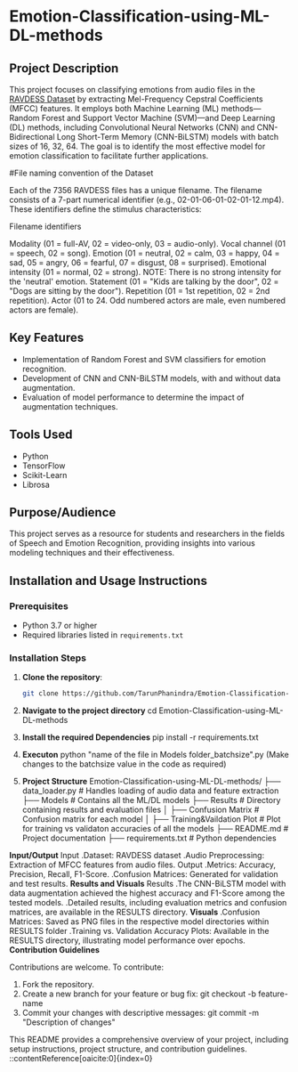 # Emotion-Classification-using-ML-DL-methods

## Project Description
This project focuses on classifying emotions from audio files in the [RAVDESS Dataset](https://zenodo.org/record/1188976) by extracting Mel-Frequency Cepstral Coefficients (MFCC) features. It employs both Machine Learning (ML) methods—Random Forest and Support Vector Machine (SVM)—and Deep Learning (DL) methods, including Convolutional Neural Networks (CNN) and CNN-Bidirectional Long Short-Term Memory (CNN-BiLSTM) models with batch sizes of 16, 32, 64. The goal is to identify the most effective model for emotion classification to facilitate further applications.

#File naming convention of the Dataset

Each of the 7356 RAVDESS files has a unique filename. The filename consists of a 7-part numerical identifier (e.g., 02-01-06-01-02-01-12.mp4). These identifiers define the stimulus characteristics: 

Filename identifiers 

Modality (01 = full-AV, 02 = video-only, 03 = audio-only).
Vocal channel (01 = speech, 02 = song).
Emotion (01 = neutral, 02 = calm, 03 = happy, 04 = sad, 05 = angry, 06 = fearful, 07 = disgust, 08 = surprised).
Emotional intensity (01 = normal, 02 = strong). NOTE: There is no strong intensity for the 'neutral' emotion.
Statement (01 = "Kids are talking by the door", 02 = "Dogs are sitting by the door").
Repetition (01 = 1st repetition, 02 = 2nd repetition).
Actor (01 to 24. Odd numbered actors are male, even numbered actors are female).

## Key Features
- Implementation of Random Forest and SVM classifiers for emotion recognition.
- Development of CNN and CNN-BiLSTM models, with and without data augmentation.
- Evaluation of model performance to determine the impact of augmentation techniques.

## Tools Used
- Python
- TensorFlow
- Scikit-Learn
- Librosa

## Purpose/Audience
This project serves as a resource for students and researchers in the fields of Speech and Emotion Recognition, providing insights into various modeling techniques and their effectiveness.

## Installation and Usage Instructions

### Prerequisites
- Python 3.7 or higher
- Required libraries listed in `requirements.txt`

### Installation Steps
1. **Clone the repository**:
   ```bash
   git clone https://github.com/TarunPhanindra/Emotion-Classification-using-ML-DL-methods.git

2. **Navigate to the project directory**
   cd Emotion-Classification-using-ML-DL-methods

3. **Install the required Dependencies**
    pip install -r requirements.txt

4. **Executon**
   python "name of the file in Models folder_batchsize".py (Make changes to the batchsize value in the code as required)

5. **Project Structure**
   Emotion-Classification-using-ML-DL-methods/
├── data_loader.py         # Handles loading of audio data and feature extraction
├── Models                 # Contains all the ML/DL models
├── Results                # Directory containing results and evaluation files
│   ├── Confusion Matrix   # Confusion matrix for each model
│   ├── Training&Vaildation Plot     # Plot for training vs validaton accuracies of all the models 
├── README.md              # Project documentation
├── requirements.txt       # Python dependencies

**Input/Output**
Input
 .Dataset: RAVDESS dataset
 .Audio Preprocessing: Extraction of MFCC features from audio files.
Output
 .Metrics: Accuracy, Precision, Recall, F1-Score.
 .Confusion Matrices: Generated for validation and test results.
**Results and Visuals**
Results
 .The CNN-BiLSTM model with data augmentation achieved the highest accuracy and F1-Score among the tested models.
 .Detailed results, including evaluation metrics and confusion matrices, are available in the RESULTS directory.
**Visuals**
 .Confusion Matrices: Saved as PNG files in the respective model directories within RESULTS folder
 .Training vs. Validation Accuracy Plots: Available in the RESULTS directory, illustrating model performance over epochs.
**Contribution Guidelines**

Contributions are welcome. To contribute:

 1. Fork the repository.
 2. Create a new branch for your feature or bug fix:
    git checkout -b feature-name
 3. Commit your changes with descriptive messages:
    git commit -m "Description of changes"


This README provides a comprehensive overview of your project, including setup instructions, project structure, and contribution guidelines.
::contentReference[oaicite:0]{index=0}
 


  
